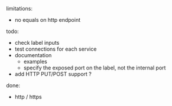 limitations:

- no equals on http endpoint

todo:

- check label inputs
- test connections for each service
- documentation
  - examples
  - specify the exposed port on the label, not the internal port
- add HTTP PUT/POST support ?


done:

- http / https
